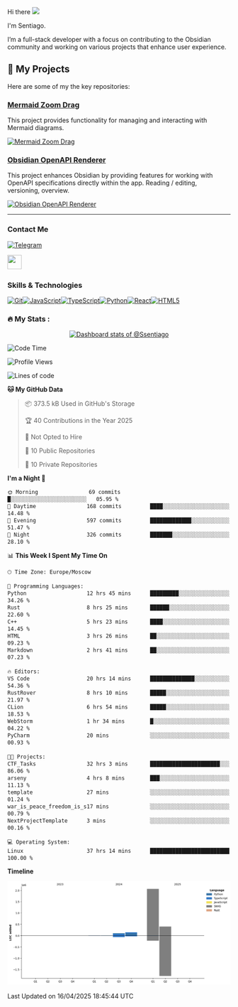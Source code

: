 Hi there ![](https://user-images.githubusercontent.com/18350557/176309783-0785949b-9127-417c-8b55-ab5a4333674e.gif)

I'm Sentiago. 

I’m a full-stack developer with a focus on contributing to the Obsidian community and working on various projects that enhance user experience.

## 🚀 My Projects

Here are some of my the key repositories:

### [Mermaid Zoom Drag](https://github.com/gitcpy/mermaid-zoom-drag)

This project provides functionality for managing and interacting with Mermaid diagrams.

[![Mermaid Zoom Drag](https://github-readme-stats.vercel.app/api/pin/?username=gitcpy&repo=mermaid-zoom-drag&theme=radical)](https://github.com/gitcpy/mermaid-zoom-drag)

### [Obsidian OpenAPI Renderer](https://github.com/ssentiago/obsidian-openapi-renderer)

This project enhances Obsidian by providing features for working with OpenAPI specifications directly within the app. Reading / editing, versioning, overview.

[![Obsidian OpenAPI Renderer](https://github-readme-stats.vercel.app/api/pin/?username=ssentiago&repo=obsidian-openapi-renderer&theme=radical)](https://github.com/ssentiago/obsidian-openapi-renderer)


---


### Contact Me
<p align="left"><a href="https://t.me/sentiago" target="_blank" rel="noreferrer"><img src="https://img.shields.io/badge/-Telegram-2CA5E0?style=flat&logo=telegram&logoColor=white" alt="Telegram" width="100"/></a></p>

<p align="left"> <a href="https://discord.com/users/ssentiago" target="_blank" rel="noreferrer"> <picture> <source media="(prefers-color-scheme: dark)" srcset="https://raw.githubusercontent.com/danielcranney/readme-generator/main/public/icons/socials/discord-dark.svg" /> <source media="(prefers-color-scheme: light)" srcset="https://raw.githubusercontent.com/danielcranney/readme-generator/main/public/icons/socials/discord.svg" /> <img src="https://raw.githubusercontent.com/danielcranney/readme-generator/main/public/icons/socials/discord.svg" width="32" height="32" /> </picture> </a></p>

### Skills & Technologies
<p align="left">
<a href="https://git-scm.com/" target="_blank" rel="noreferrer"><img src="https://raw.githubusercontent.com/danielcranney/readme-generator/main/public/icons/skills/git-colored.svg" width="36" height="36" alt="Git" /></a><a href="https://developer.mozilla.org/en-US/docs/Web/JavaScript" target="_blank" rel="noreferrer"><img src="https://raw.githubusercontent.com/danielcranney/readme-generator/main/public/icons/skills/javascript-colored.svg" width="36" height="36" alt="JavaScript" /></a><a href="https://www.typescriptlang.org/" target="_blank" rel="noreferrer"><img src="https://raw.githubusercontent.com/danielcranney/readme-generator/main/public/icons/skills/typescript-colored.svg" width="36" height="36" alt="TypeScript" /></a><a href="https://www.python.org/" target="_blank" rel="noreferrer"><img src="https://raw.githubusercontent.com/danielcranney/readme-generator/main/public/icons/skills/python-colored.svg" width="36" height="36" alt="Python" /></a><a href="https://reactjs.org/" target="_blank" rel="noreferrer"><img src="https://raw.githubusercontent.com/danielcranney/readme-generator/main/public/icons/skills/react-colored.svg" width="36" height="36" alt="React" /></a><a href="https://developer.mozilla.org/en-US/docs/Glossary/HTML5" target="_blank" rel="noreferrer"><img src="https://raw.githubusercontent.com/danielcranney/readme-generator/main/public/icons/skills/html5-colored.svg" width="36" height="36" alt="HTML5" /></a>
</p> 


### :fire: My Stats :
<a href="https://next.ossinsight.io/widgets/official/compose-user-dashboard-stats?user_id=76674116" target="_blank" style="display: block" align="center">
  <picture>
    <source media="(prefers-color-scheme: dark)" srcset="https://next.ossinsight.io/widgets/official/compose-user-dashboard-stats/thumbnail.png?user_id=76674116&image_size=auto&color_scheme=dark" width="771" height="auto">
    <img alt="Dashboard stats of @Ssentiago" src="https://next.ossinsight.io/widgets/official/compose-user-dashboard-stats/thumbnail.png?user_id=76674116&image_size=auto&color_scheme=light" width="771" height="auto">
  </picture>
</a>

<!--START_SECTION:waka-->
![Code Time](http://img.shields.io/badge/Code%20Time-1%2C102%20hrs%2058%20mins-blue)

![Profile Views](http://img.shields.io/badge/Profile%20Views-0-blue)

![Lines of code](https://img.shields.io/badge/From%20Hello%20World%20I%27ve%20Written-2.8%20million%20lines%20of%20code-blue)

**🐱 My GitHub Data** 

> 📦 373.5 kB Used in GitHub's Storage 
 > 
> 🏆 40 Contributions in the Year 2025
 > 
> 🚫 Not Opted to Hire
 > 
> 📜 10 Public Repositories 
 > 
> 🔑 10 Private Repositories 
 > 
**I'm a Night 🦉** 

```text
🌞 Morning                69 commits          █░░░░░░░░░░░░░░░░░░░░░░░░   05.95 % 
🌆 Daytime                168 commits         ████░░░░░░░░░░░░░░░░░░░░░   14.48 % 
🌃 Evening                597 commits         █████████████░░░░░░░░░░░░   51.47 % 
🌙 Night                  326 commits         ███████░░░░░░░░░░░░░░░░░░   28.10 % 
```


📊 **This Week I Spent My Time On** 

```text
🕑︎ Time Zone: Europe/Moscow

💬 Programming Languages: 
Python                   12 hrs 45 mins      █████████░░░░░░░░░░░░░░░░   34.26 % 
Rust                     8 hrs 25 mins       ██████░░░░░░░░░░░░░░░░░░░   22.60 % 
C++                      5 hrs 23 mins       ████░░░░░░░░░░░░░░░░░░░░░   14.45 % 
HTML                     3 hrs 26 mins       ██░░░░░░░░░░░░░░░░░░░░░░░   09.23 % 
Markdown                 2 hrs 41 mins       ██░░░░░░░░░░░░░░░░░░░░░░░   07.23 % 

🔥 Editors: 
VS Code                  20 hrs 14 mins      ██████████████░░░░░░░░░░░   54.36 % 
RustRover                8 hrs 10 mins       █████░░░░░░░░░░░░░░░░░░░░   21.97 % 
CLion                    6 hrs 54 mins       █████░░░░░░░░░░░░░░░░░░░░   18.53 % 
WebStorm                 1 hr 34 mins        █░░░░░░░░░░░░░░░░░░░░░░░░   04.22 % 
PyCharm                  20 mins             ░░░░░░░░░░░░░░░░░░░░░░░░░   00.93 % 

🐱‍💻 Projects: 
CTF_Tasks                32 hrs 3 mins       ██████████████████████░░░   86.06 % 
arseny                   4 hrs 8 mins        ███░░░░░░░░░░░░░░░░░░░░░░   11.13 % 
template                 27 mins             ░░░░░░░░░░░░░░░░░░░░░░░░░   01.24 % 
war_is_peace_freedom_is_s17 mins             ░░░░░░░░░░░░░░░░░░░░░░░░░   00.79 % 
NextProjectTemplate      3 mins              ░░░░░░░░░░░░░░░░░░░░░░░░░   00.16 % 

💻 Operating System: 
Linux                    37 hrs 14 mins      █████████████████████████   100.00 % 
```

**Timeline**

![Lines of Code chart](https://raw.githubusercontent.com/Ssentiago/Ssentiago/main/assets/bar_graph.png)


 Last Updated on 16/04/2025 18:45:44 UTC
<!--END_SECTION:waka-->


